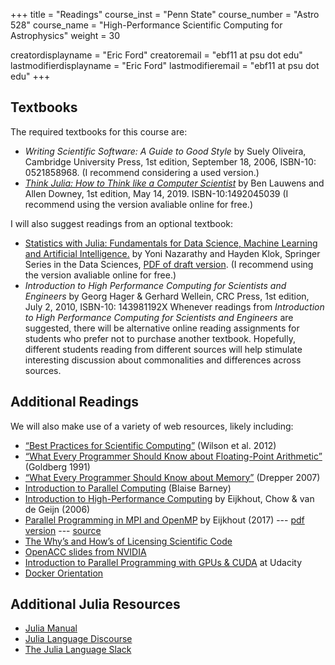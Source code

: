 +++
title = "Readings"
course_inst = "Penn State"
course_number = "Astro 528"
course_name = "High-Performance Scientific Computing for Astrophysics"
weight = 30

creatordisplayname = "Eric Ford"
creatoremail = "ebf11 at psu dot edu"
lastmodifierdisplayname = "Eric Ford"
lastmodifieremail = "ebf11 at psu dot edu"
+++

## Textbooks
The required textbooks for this course are:

- _Writing Scientific Software: A Guide to Good Style_ by Suely Oliveira, Cambridge University Press, 1st edition, September 18, 2006,  ISBN-10: 0521858968.  (I recommend considering a used version.)
- _[Think Julia: How to Think like a Computer Scientist](https://benlauwens.github.io/ThinkJulia.jl/latest/book.html)_ by Ben Lauwens and Allen Downey, 1st edition, May 14, 2019.  ISBN-10:1492045039 (I recommend using the version avaliable online for free.)

I will also suggest readings from an optional textbook: 
- [Statistics with Julia: Fundamentals for Data Science, Machine Learning and Artificial Intelligence.](https://statisticswithjulia.org/) by  Yoni Nazarathy and Hayden Klok, Springer Series in the Data Sciences, [PDF of draft version](https://statisticswithjulia.org/StatisticsWithJuliaDRAFT.pdf).  (I recommend using the version avaliable online for free.)
- _Introduction to High Performance Computing for Scientists and Engineers_ by Georg Hager &amp; Gerhard Wellein, CRC Press, 1st edition, July 2, 2010,  ISBN-10: 143981192X
Whenever readings from _Introduction to High Performance Computing for Scientists and Engineers_ are suggested, there will be alternative online reading assignments for students who prefer not to purchase another textbook.  Hopefully, different students reading from different sources will help stimulate interesting discussion about commonalities and differences across sources.

## Additional Readings

We will also make use of a variety of web resources, likely including:

- [“Best Practices for Scientific Computing”](http://arxiv.org/abs/1210.0530) (Wilson et al. 2012)
- [“What Every Programmer Should Know about Floating-Point Arithmetic”](https://ece.uwaterloo.ca/~dwharder/NumericalAnalysis/02Numerics/Double/paper.pdf) (Goldberg 1991)
- [“What Every Programmer Should Know about Memory”](http://www.akkadia.org/drepper/cpumemory.pdf) (Drepper 2007)
- [Introduction to Parallel Computing](https://computing.llnl.gov/tutorials/parallel_comp/) (Blaise Barney)
- [Introduction to High-Performance Computing](http://dx.doi.org/10.5281/zenodo.49897) by Eijkhout, Chow & van de Geijn (2006)
- [Parallel Programming in MPI and OpenMP](https://pages.tacc.utexas.edu/~eijkhout/pcse/html/index.html) by Eijkhout (2017)  --- [pdf version](https://tinyurl.com/vle335course) --- [source](https://bitbucket.org/VictorEijkhout/parallel-programming-public/src)
- [The Why’s and How’s of Licensing Scientific Code](http://www.astrobetter.com/blog/2014/03/10/the-whys-and-hows-of-licensing-scientific-code/)
- [OpenACC slides from NVIDIA](https://hpc.llnl.gov/sites/default/files/2014.09.15-16.NVIDIA-OpenACC_0.pdf)
- [Introduction to Parallel Programming with GPUs & CUDA](https://www.udacity.com/course/cs344) at Udacity
- [Docker Orientation](https://docs.docker.com/get-started/)

## Additional Julia Resources
- [Julia Manual](http://docs.julialang.org/en/v1/)
- [Julia Language Discourse](https://discourse.julialang.org/)
- [The Julia Language Slack](https://julialang.org/slack/)

<!-- 
Broken links, may try to find replacements for:
- [Easy GPU Parallelism with OpenAcc](http://www.drdobbs.com/parallel/easy-gpu-parallelism-with-openacc/240001776)
-->
